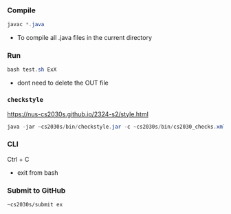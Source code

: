 ### Compile
```java
javac *.java
```
- To compile all .java files in the current directory

### Run
```Java
bash test.sh ExX
```
- dont need to delete the OUT file

### `checkstyle`
https://nus-cs2030s.github.io/2324-s2/style.html
```Java
java -jar ~cs2030s/bin/checkstyle.jar -c ~cs2030s/bin/cs2030_checks.xml *.java
```

### CLI
Ctrl + C
- exit from bash


### Submit to GitHub
`~cs2030s/submit ex`
